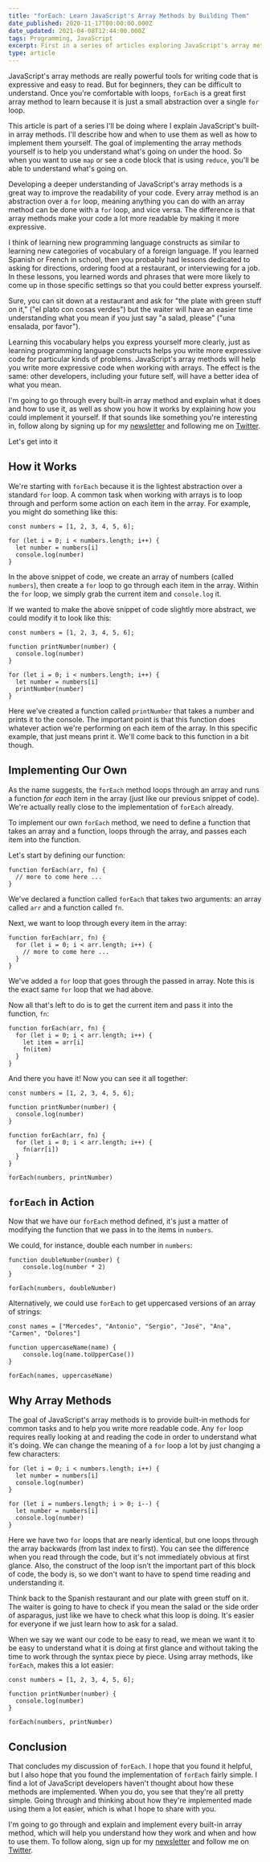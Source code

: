 ```yaml
---
title: "forEach: Learn JavaScript's Array Methods by Building Them"
date_published: 2020-11-17T00:00:00.000Z
date_updated: 2021-04-08T12:44:00.000Z
tags: Programming, JavaScript
excerpt: First in a series of articles exploring JavaScript's array methods, including a walk through of how to build your own. This article covers the forEach method.
type: article
---
```


JavaScript's array methods are really powerful tools for writing code that is expressive and easy to read. But for beginners, they can be difficult to understand. Once you're comfortable with loops, `forEach` is a great first array method to learn because it is just a small abstraction over a single `for` loop.

This article is part of a series I'll be doing where I explain JavaScript's built-in array methods. I'll describe how and when to use them as well as how to implement them yourself. The goal of implementing the array methods yourself is to help you understand what's going on under the hood. So when you want to use `map` or see a code block that is using `reduce`, you'll be able to understand what's going on.

Developing a deeper understanding of JavaScript's array methods is a great way to improve the readability of your code. Every array method is an abstraction over a `for` loop, meaning anything you can do with an array method can be done with a `for` loop, and vice versa. The difference is that array methods make your code a lot more readable by making it more expressive.

I think of learning new programming language constructs as similar to learning new categories of vocabulary of a foreign language. If you learned Spanish or French in school, then you probably had lessons dedicated to asking for directions, ordering food at a restaurant, or interviewing for a job. In these lessons, you learned words and phrases that were more likely to come up in those specific settings so that you could better express yourself.

Sure, you can sit down at a restaurant and ask for "the plate with green stuff on it," ("el plato con cosas verdes") but the waiter will have an easier time understanding what you mean if you just say "a salad, please" ("una ensalada, por favor").

Learning this vocabulary helps you express yourself more clearly, just as learning programming language constructs helps you write more expressive code for particular kinds of problems. JavaScript's array methods will help you write more expressive code when working with arrays. The effect is the same: other developers, including your future self, will have a better idea of what you mean.

I'm going to go through every built-in array method and explain what it does and how to use it, as well as show you how it works by explaining how you could implement it yourself. If that sounds like something you're interesting in, follow along by signing up for my [newsletter](https://hawthorne.substack.com/) and following me on [Twitter](https://twitter.com/ZFleischmann).

Let's get into it

## How it Works

We're starting with `forEach` because it is the lightest abstraction over a standard `for` loop. A common task when working with arrays is to loop through and perform some action on each item in the array. For example, you might do something like this:

    const numbers = [1, 2, 3, 4, 5, 6];
    
    for (let i = 0; i < numbers.length; i++) {
      let number = numbers[i]
      console.log(number)
    }

In the above snippet of code, we create an array of numbers (called `numbers`), then create a `for` loop to go through each item in the array. Within the `for` loop, we simply grab the current item and `console.log` it.

If we wanted to make the above snippet of code slightly more abstract, we could modify it to look like this:

    const numbers = [1, 2, 3, 4, 5, 6];
    
    function printNumber(number) {
      console.log(number)
    }
    
    for (let i = 0; i < numbers.length; i++) {
      let number = numbers[i]
      printNumber(number)
    }

Here we've created a function called `printNumber` that takes a number and prints it to the console. The important point is that this function does whatever action we're performing on each item of the array. In this specific example, that just means print it. We'll come back to this function in a bit though.

## Implementing Our Own

As the name suggests, the `forEach` method loops through an array and runs a function *for each* item in the array (just like our previous snippet of code). We're actually really close to the implementation of `forEach` already.

To implement our own `forEach` method, we need to define a function that takes an array and a function, loops through the array, and passes each item into the function.

Let's start by defining our function:

    function forEach(arr, fn) {
      // more to come here ...
    }

We've declared a function called `forEach` that takes two arguments: an array called `arr` and a function called `fn`.

Next, we want to loop through every item in the array:

    function forEach(arr, fn) {
      for (let i = 0; i < arr.length; i++) {
        // more to come here ...
      }
    }

We've added a `for` loop that goes through the passed in array. Note this is the exact same `for` loop that we had above.

Now all that's left to do is to get the current item and pass it into the function, `fn`:

    function forEach(arr, fn) {
      for (let i = 0; i < arr.length; i++) {
        let item = arr[i]
        fn(item)
      }
    }

And there you have it! Now you can see it all together:

    const numbers = [1, 2, 3, 4, 5, 6];
    
    function printNumber(number) {
      console.log(number)
    }
    
    function forEach(arr, fn) {
      for (let i = 0; i < arr.length; i++) {
        fn(arr[i])
      }
    }
    
    forEach(numbers, printNumber)

## `forEach` in Action

Now that we have our `forEach` method defined, it's just a matter of modifying the function that we pass in to the items in `numbers`.

We could, for instance, double each number in `numbers`:

    function doubleNumber(number) {
    	console.log(number * 2)
    }
    
    forEach(numbers, doubleNumber)

Alternatively, we could use `forEach` to get uppercased versions of an array of strings:

    const names = ["Mercedes", "Antonio", "Sergio", "José", "Ana", "Carmen", "Dolores"]
    
    function uppercaseName(name) {
    	console.log(name.toUpperCase())
    }
    
    forEach(names, uppercaseName)

## Why Array Methods

The goal of JavaScript's array methods is to provide built-in methods for common tasks and to help you write more readable code. Any `for` loop requires really looking at and reading the code in order to understand what it's doing. We can change the meaning of a `for` loop a lot by just changing a few characters:

    for (let i = 0; i < numbers.length; i++) {
      let number = numbers[i]
      console.log(number)
    }
    
    for (let i = numbers.length; i > 0; i--) {
      let number = numbers[i]
      console.log(number)
    }

Here we have two `for` loops that are nearly identical, but one loops through the array backwards (from last index to first). You can see the difference when you read through the code, but it's not immediately obvious at first glance. Also, the construct of the loop isn't the important part of this block of code, the body is, so we don't want to have to spend time reading and understanding it.

Think back to the Spanish restaurant and our plate with green stuff on it. The waiter is going to have to check if you mean the salad or the side order of asparagus, just like we have to check what this loop is doing. It's easier for everyone if we just learn how to ask for a salad.

When we say we want our code to be easy to read, we mean we want it to be easy to understand what it is doing at first glance and without taking the time to work through the syntax piece by piece. Using array methods, like `forEach`, makes this a lot easier:

    const numbers = [1, 2, 3, 4, 5, 6];
    
    function printNumber(number) {
      console.log(number)
    }
    
    forEach(numbers, printNumber)

## Conclusion

That concludes my discussion of `forEach`. I hope that you found it helpful, but I also hope that you found the implementation of `forEach` fairly simple. I find a lot of JavaScript developers haven't thought about how these methods are implemented. When you do, you see that they're all pretty simple. Going through and thinking about how they're implemented made using them a lot easier, which is what I hope to share with you.

I'm going to go through and explain and implement every built-in array method, which will help you understand how they work and when and how to use them. To follow along, sign up for my [newsletter](https://hawthorne.substack.com/) and follow me on [Twitter](https://twitter.com/ZFleischmann).
